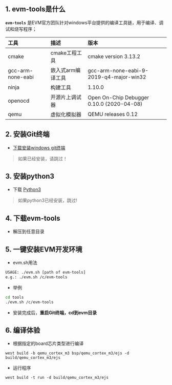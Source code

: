 ## 1. evm-tools是什么

**`evm-tools`** 是EVM官方团队针对windows平台提供的编译工具链，用于编译、调试和烧写程序；

| 工具      |   描述 |  版本 |
| :-------- | :--------| :--------|
| cmake  | cmake工程工具 | cmake version 3.13.2 |
| gcc-arm-none-eabi | 嵌入式arm编译工具 | gcc-arm-none-eabi-9-2019-q4-major-win32 |
| ninja  | 构建工具 | 1.10.0 |
| openocd  | 开源片上调试器 | Open On-Chip Debugger 0.10.0 (2020-04-08)  |
| qemu  | 虚拟化模拟器 | QEMU releases 0.12 |

## 2. 安装Git终端

+ [下载安装windows git终端](https://github.com/git-for-windows/git/releases/download/v2.26.2.windows.1/Git-2.26.2-64-bit.exe)

> 如果已经安装，请跳过！

## 3. 安装python3

+ 下载 [Python3](https://www.python.org/downloads/release/python-370/)

> 如果python3已经安装，跳过!

## 4. 下载evm-tools

+ 解压到任意目录

## 5. 一键安装EVM开发环境

+ evm.sh用法

```sh
USAGE: ./evm.sh [path of evm-tools]
e.g.: ./evm.sh /c/evm-tools

```
+ 举例

```sh
cd tools
./evm.sh /c/evm-tools
```

+ 安装完成后，**重启Git终端，cd到evm目录**


## 6. 编译体验

+ 根据指定的board芯片类型进行编译

```
west build -b qemu_cortex_m3 bsp/qemu_cortex_m3/ejs -d build/qemu_cortex_m3/ejs
```

+ 运行程序

```
west build -t run -d build/qemu_cortex_m3/ejs
```

